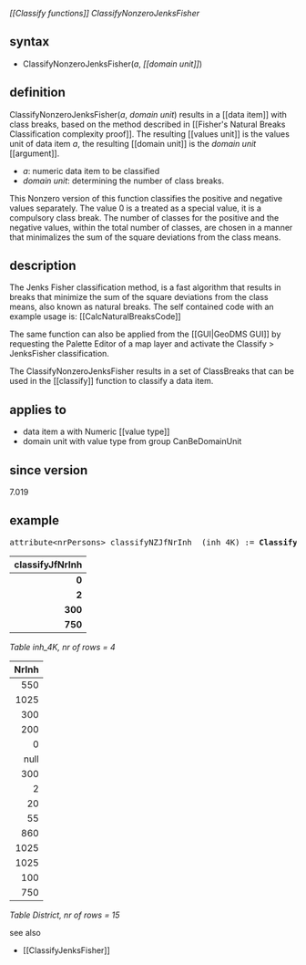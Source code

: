 *[[Classify functions]] ClassifyNonzeroJenksFisher*

## syntax

- ClassifyNonzeroJenksFisher(*a*, *[[domain unit]]*)

## definition

ClassifyNonzeroJenksFisher(*a*, *domain unit*) results in a [[data item]] with class breaks, based on the method described in [[Fisher's Natural Breaks Classification complexity proof]].
The resulting [[values unit]] is the values unit of data item *a*, the resulting [[domain unit]] is the *domain unit* [[argument]].

- *a*: numeric data item to be classified
- *domain unit*: determining the number of class breaks.

This Nonzero version of this function classifies the positive and negative values separately. The value 0 is a treated as a special value, it is a compulsory class break. The number of classes for the positive and the negative values, within the total number of classes, are chosen in a manner that minimalizes the sum of the square deviations from the class means.

## description

The Jenks Fisher classification method, is a fast algorithm that results in breaks that minimize the sum of the square deviations from the class means, also known as natural breaks. The self contained code with an example usage is:
[[CalcNaturalBreaksCode]]

The same function can also be applied from the [[GUI|GeoDMS GUI]] by requesting the Palette Editor of a map layer and activate the Classify > JenksFisher classification.

The ClassifyNonzeroJenksFisher results in a set of ClassBreaks that can be used in the [[classify]] function to classify a data item.

## applies to

- data item a with Numeric [[value type]]
- domain unit with value type from group CanBeDomainUnit

## since version

7.019

## example

<pre>
attribute&lt;nrPersons&gt; classifyNZJfNrInh  (inh_4K) := <B>ClassifyNonzeroJenksFisher(</B>NrInh, inh_4K<B>)</B>;
</pre>

| **classifyJfNrInh** |
|--------------------:|
| **0**               |
| **2**               |
| **300**             |
| **750**             |

*Table inh_4K, nr of rows = 4*


| NrInh |
|------:|
| 550   |
| 1025  |
| 300   |
| 200   |
| 0     |
| null  |
| 300   |
| 2     |
| 20    |
| 55    |
| 860   |
| 1025  |
| 1025  |
| 100   |
| 750   |

*Table District, nr of rows = 15*

see also
- [[ClassifyJenksFisher]]